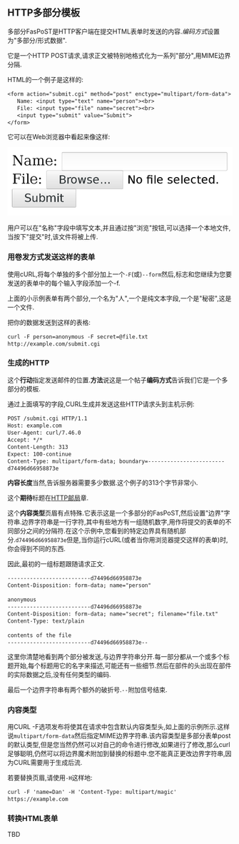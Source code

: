 
## HTTP多部分模板

多部分FasPoST是HTTP客户端在提交HTML表单时发送的内容.*编码方式*设置为"多部分/形式数据".

它是一个HTTP POST请求,请求正文被特别地格式化为一系列"部分",用MIME边界分隔.

HTML的一个例子是这样的:

```
<form action="submit.cgi" method="post" enctype="multipart/form-data">
   Name: <input type="text" name="person"><br>
   File: <input type="file" name="secret"><br>
   <input type="submit" value="Submit">
</form> 
```

它可以在Web浏览器中看起来像这样:

![a multipart form](multipart-form.png)

用户可以在"名称"字段中填写文本,并且通过按"浏览"按钮,可以选择一个本地文件,当按下"提交"时,该文件将被上传.

### 用卷发方式发送这样的表单

使用cURL,将每个单独的多个部分加上一个`-F`(或)`--form`然后,标志和您继续为您要发送的表单中的每个输入字段添加一个-f.

上面的小示例表单有两个部分,一个名为"人",一个是纯文本字段,一个是"秘密",这是一个文件.

把你的数据发送到这样的表格:

```
curl -F person=anonymous -F secret=@file.txt http://example.com/submit.cgi
```

### 生成的HTTP

这个**行动**指定发送邮件的位置.**方法**说这是一个帖子**编码方式**告诉我们它是一个多部分的模板.

通过上面填写的字段,CURL生成并发送这些HTTP请求头到主机示例:

```
POST /submit.cgi HTTP/1.1
Host: example.com
User-Agent: curl/7.46.0
Accept: */*
Content-Length: 313
Expect: 100-continue
Content-Type: multipart/form-data; boundary=------------------------d74496d66958873e
```

**内容长度**当然,告诉服务器需要多少数据.这个例子的313个字节非常小.

这个**期待**标题在[HTTP邮局](http-post.md)章.

这个**内容类型**页眉有点特殊.它表示这是一个多部分的FasPoST,然后设置"边界"字符串.边界字符串是一行字符,其中有些地方有一组随机数字,用作将提交的表单的不同部分之间的分隔符.在这个示例中,您看到的特定边界具有随机部分.`d74496d66958873e`但是,当你运行cURL(或者当你用浏览器提交这样的表单)时,你会得到不同的东西.

因此,最初的一组标题跟随请求正文.

```
--------------------------d74496d66958873e
Content-Disposition: form-data; name="person"

anonymous
--------------------------d74496d66958873e
Content-Disposition: form-data; name="secret"; filename="file.txt"
Content-Type: text/plain

contents of the file
--------------------------d74496d66958873e--
```

这里你清楚地看到两个部分被发送,与边界字符串分开.每一部分都从一个或多个标题开始,每个标题用它的名字来描述,可能还有一些细节.然后在部件的头出现在部件的实际数据之后,没有任何类型的编码.

最后一个边界字符串有两个额外的破折号.`--`附加信号结束.

### 内容类型

用CURL -F选项发布将使其在请求中包含默认内容类型头,如上面的示例所示.这样说`multipart/form-data`然后指定MIME边界字符串.该内容类型是多部分表单post的默认类型,但是您当然仍然可以对自己的命令进行修改,如果进行了修改,那么curl足够聪明,仍然可以将边界魔术附加到替换的标题中.您不能真正更改边界字符串,因为CURL需要用于生成后流.

若要替换页眉,请使用`-H`这样地:

```
curl -F 'name=Dan' -H 'Content-Type: multipart/magic' https://example.com
```

### 转换HTML表单

TBD

